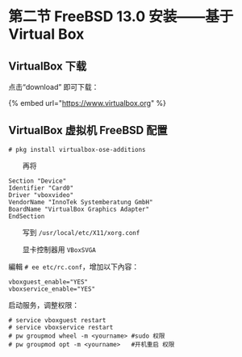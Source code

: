 # 第二节 FreeBSD 13.0 安装——基于 Virtual Box

## VirtualBox 下载

点击“download” 即可下载：

{% embed url="https://www.virtualbox.org" %}

## VirtualBox 虚拟机 FreeBSD 配置

`# pkg install virtualbox-ose-additions`

　　再将

```
Section "Device"
Identifier "Card0"
Driver "vboxvideo"
VendorName "InnoTek Systemberatung GmbH"
BoardName "VirtualBox Graphics Adapter"
EndSection
```

　　写到 `/usr/local/etc/X11/xorg.conf`

　　显卡控制器用 `VBoxSVGA`

編輯 `# ee etc/rc.conf`，增加以下內容：

```
vboxguest_enable="YES"
vboxservice_enable="YES"
```

启动服务，调整权限：

```
# service vboxguest restart
# service vboxservice restart
# pw groupmod wheel -m <yourname> #sudo 权限
# pw groupmod opt -m <yourname>   #开机重启 权限
```

